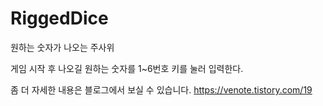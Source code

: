 # RiggedDice
원하는 숫자가 나오는 주사위

게임 시작 후 나오길 원하는 숫자를 1~6번호 키를 눌러 입력한다.

좀 더 자세한 내용은 블로그에서 보실 수 있습니다. https://venote.tistory.com/19
